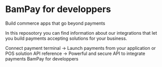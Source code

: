 # BamPay for developpers

Build commerce apps that go beyond payments

In this reposotory you can find information about our integrations that let you build payments accepting solutions for your business.

Connect payment terminal -> Launch payments from your application or POS solution API reference -> Powerful and secure API to integrate payments
BamPay for developpers
